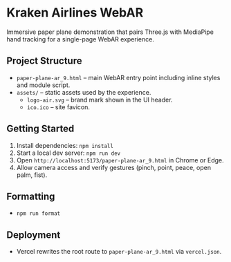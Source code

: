 # Kraken Airlines WebAR

Immersive paper plane demonstration that pairs Three.js with MediaPipe hand tracking for a single-page WebAR experience.

## Project Structure
- `paper-plane-ar_9.html` – main WebAR entry point including inline styles and module script.
- `assets/` – static assets used by the experience.
    - `logo-air.svg` – brand mark shown in the UI header.
    - `ico.ico` – site favicon.

## Getting Started
1. Install dependencies: `npm install`
2. Start a local dev server: `npm run dev`
3. Open `http://localhost:5173/paper-plane-ar_9.html` in Chrome or Edge.
4. Allow camera access and verify gestures (pinch, point, peace, open palm, fist).

## Formatting
- `npm run format`

## Deployment
- Vercel rewrites the root route to `paper-plane-ar_9.html` via `vercel.json`.
